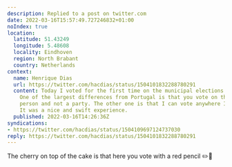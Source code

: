 ```yaml
---
description: Replied to a post on twitter.com
date: 2022-03-16T15:57:49.727246832+01:00
noIndex: true
location:
  latitude: 51.43249
  longitude: 5.48608
  locality: Eindhoven
  region: North Brabant
  country: Netherlands
context:
  name: Henrique Dias
  url: https://twitter.com/hacdias/status/1504101832288780291
  content: Today I voted for the first time on the municipal elections in the Netherlands.
    One of the largest differences from Portugal is that you vote on the specific
    person and not a party. The other one is that I can vote anywhere I want in Eindhoven.
    It was a nice and swift experience.
  published: 2022-03-16T14:26:36Z
syndications:
- https://twitter.com/hacdias/status/1504109697124737030
reply: https://twitter.com/hacdias/status/1504101832288780291
---
```


The cherry on top of the cake is that here you vote with a red pencil ✏️🔴
